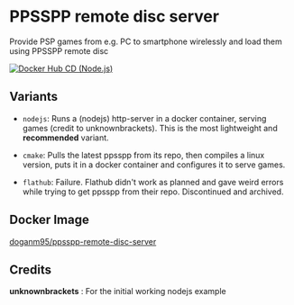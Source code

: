 # PPSSPP remote disc server

Provide PSP games from e.g. PC to smartphone wirelessly and load them using PPSSPP remote disc 

[![Docker Hub CD (Node.js)](https://github.com/DoganM95/PPSSPP-Remote-Disc-Server/actions/workflows/main.yml/badge.svg)](https://github.com/DoganM95/PPSSPP-Remote-Disc-Server/actions/workflows/main.yml)

## Variants

- `nodejs`: Runs a (nodejs) http-server in a docker container, serving games (credit to unknownbrackets). This is the most lightweight and **recommended** variant.

- `cmake`: Pulls the latest ppsspp from its repo, then compiles a linux version, puts it in a docker container and configures it to serve games.  

- `flathub`: Failure. Flathub didn't work as planned and gave weird errors while trying to get ppsspp from their repo. Discontinued and archived.  

## Docker Image
[doganm95/ppsspp-remote-disc-server](https://hub.docker.com/repository/docker/doganm95/ppsspp-remote-disc-server)

## Credits

**unknownbrackets** : For the initial working nodejs example
